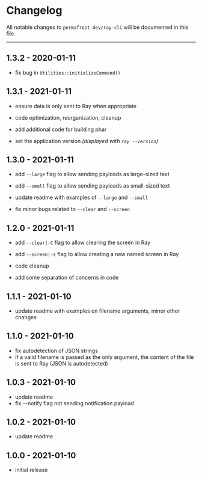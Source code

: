 # Changelog

All notable changes to `permafrost-dev/ray-cli` will be documented in this file.

---

## 1.3.2 - 2020-01-11

- fix bug in `Utilities::initializeCommand()`

## 1.3.1 - 2021-01-11

- ensure data is only sent to Ray when appropriate

- code optimization, reorganization, cleanup

- add additional code for building phar

- set the application version _(displayed with `ray --version`)_

## 1.3.0 - 2021-01-11

- add `--large` flag to allow sending payloads as large-sized text

- add `--small` flag to allow sending payloads as small-sized text

- update readme with examples of `--large` and `--small`

- fix minor bugs related to `--clear` and `--screen`

## 1.2.0 - 2021-01-11

- add `--clear|-C` flag to allow clearing the screen in Ray

- add `--screen|-s` flag to allow creating a new named screen in Ray

- code cleanup

- add some separation of concerns in code

## 1.1.1 - 2021-01-10

- update readme with examples on filename arguments, minor other changes

## 1.1.0 - 2021-01-10

- fix autodetection of JSON strings
- if a valid filename is passed as the only argument, the content of the file is sent to Ray (JSON is autodetected)

## 1.0.3 - 2021-01-10

- update readme
- fix --notify flag not sending notification payload

## 1.0.2 - 2021-01-10

- update readme

## 1.0.0 - 2021-01-10

- initial release
